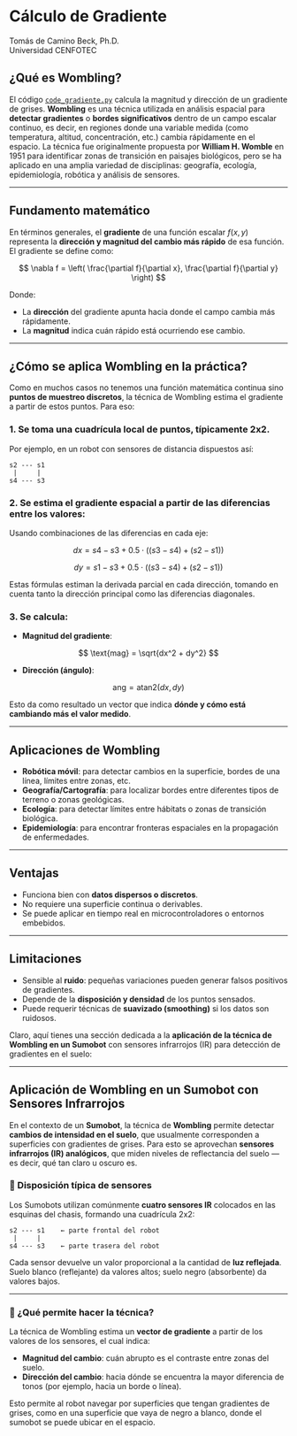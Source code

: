 # Cálculo de Gradiente

Tomás de Camino Beck, Ph.D.  
Universidad CENFOTEC  

## ¿Qué es Wombling?

El código [`code_gradiente.py`](https://github.com/Universidad-Cenfotec/Sumobot/blob/main/c%C3%B3digos_de_ejemplo/code_gradiente.py) calcula la magnitud y dirección de un gradiente de grises. **Wombling** es una técnica utilizada en análisis espacial para **detectar gradientes** o **bordes significativos** dentro de un campo escalar continuo, es decir, en regiones donde una variable medida (como temperatura, altitud, concentración, etc.) cambia rápidamente en el espacio.
La técnica fue originalmente propuesta por **William H. Womble** en 1951 para identificar zonas de transición en paisajes biológicos, pero se ha aplicado en una amplia variedad de disciplinas: geografía, ecología, epidemiología, robótica y análisis de sensores.

---

## Fundamento matemático

En términos generales, el **gradiente** de una función escalar $f(x, y)$ representa la **dirección y magnitud del cambio más rápido** de esa función. El gradiente se define como:

$$
\nabla f = \left( \frac{\partial f}{\partial x}, \frac{\partial f}{\partial y} \right)
$$

Donde:

* La **dirección** del gradiente apunta hacia donde el campo cambia más rápidamente.
* La **magnitud** indica cuán rápido está ocurriendo ese cambio.

---

## ¿Cómo se aplica Wombling en la práctica?

Como en muchos casos no tenemos una función matemática continua sino **puntos de muestreo discretos**, la técnica de Wombling estima el gradiente a partir de estos puntos. Para eso:

### 1. Se toma una cuadrícula local de puntos, típicamente 2x2.

Por ejemplo, en un robot con sensores de distancia dispuestos así:

```
s2 --- s1
 |     |
s4 --- s3
```

### 2. Se estima el gradiente espacial a partir de las diferencias entre los valores:

Usando combinaciones de las diferencias en cada eje:

$$
dx = s4 - s3 + 0.5 \cdot ((s3 - s4) + (s2 - s1))
$$

$$
dy = s1 - s3 + 0.5 \cdot ((s3 - s4) + (s2 - s1))
$$

Estas fórmulas estiman la derivada parcial en cada dirección, tomando en cuenta tanto la dirección principal como las diferencias diagonales.

### 3. Se calcula:

* **Magnitud del gradiente**:

$$
\text{mag} = \sqrt{dx^2 + dy^2}
$$

* **Dirección (ángulo)**:

$$
\text{ang} = \text{atan2}(dx, dy)
$$

Esto da como resultado un vector que indica **dónde y cómo está cambiando más el valor medido**.

---

## Aplicaciones de Wombling

* **Robótica móvil**: para detectar cambios en la superficie, bordes de una línea, límites entre zonas, etc.
* **Geografía/Cartografía**: para localizar bordes entre diferentes tipos de terreno o zonas geológicas.
* **Ecología**: para detectar límites entre hábitats o zonas de transición biológica.
* **Epidemiología**: para encontrar fronteras espaciales en la propagación de enfermedades.

---

## Ventajas

* Funciona bien con **datos dispersos o discretos**.
* No requiere una superficie continua o derivables.
* Se puede aplicar en tiempo real en microcontroladores o entornos embebidos.

---

## Limitaciones

* Sensible al **ruido**: pequeñas variaciones pueden generar falsos positivos de gradientes.
* Depende de la **disposición y densidad** de los puntos sensados.
* Puede requerir técnicas de **suavizado (smoothing)** si los datos son ruidosos.

Claro, aquí tienes una sección dedicada a la **aplicación de la técnica de Wombling en un Sumobot** con sensores infrarrojos (IR) para detección de gradientes en el suelo:

---

## Aplicación de Wombling en un Sumobot con Sensores Infrarrojos

En el contexto de un **Sumobot**, la técnica de **Wombling** permite detectar **cambios de intensidad en el suelo**, que usualmente corresponden a superficies con gradientes de grises. Para esto se aprovechan **sensores infrarrojos (IR) analógicos**, que miden niveles de reflectancia del suelo —es decir, qué tan claro u oscuro es.

### 🔧 Disposición típica de sensores

Los Sumobots utilizan comúnmente **cuatro sensores IR** colocados en las esquinas del chasis, formando una cuadrícula 2x2:

```
s2 --- s1    ← parte frontal del robot
 |     |
s4 --- s3    ← parte trasera del robot
```

Cada sensor devuelve un valor proporcional a la cantidad de **luz reflejada**. Suelo blanco (reflejante) da valores altos; suelo negro (absorbente) da valores bajos.

---

### 🎯 ¿Qué permite hacer la técnica?

La técnica de Wombling estima un **vector de gradiente** a partir de los valores de los sensores, el cual indica:

* **Magnitud del cambio**: cuán abrupto es el contraste entre zonas del suelo.
* **Dirección del cambio**: hacia dónde se encuentra la mayor diferencia de tonos (por ejemplo, hacia un borde o línea).

Esto permite al robot navegar por superficies que tengan gradientes de grises, como en una superficie que vaya de negro a blanco, donde el sumobot se puede ubicar en el espacio.




